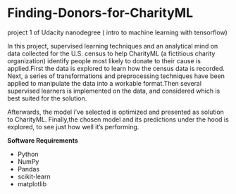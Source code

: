 # Finding-Donors-for-CharityML
 project 1 of Udacity nanodegree ( intro to machine learning with tensorflow)
 
In this project, supervised learning techniques and an analytical mind on data collected for the U.S. census to help CharityML (a fictitious charity organization) identify people most likely to donate to their cause is applied.First the data is explored to learn how the census data is recorded. Next, a series of transformations and preprocessing techniques have been applied to manipulate the data into a workable format.Then several supervised learners is implemented on the data, and considered which is best suited for the solution.

Afterwards, the model i’ve selected is optimized and presented as solution to CharityML. Finally,the chosen model and its predictions under the hood is explored, to see just how well it’s performing.



**Software Requirements**
- Python 
- NumPy
- Pandas
- scikit-learn
- matplotlib
